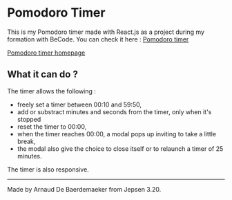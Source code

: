 # Pomodoro Timer

This is my Pomodoro timer made with React.js as a project during my formation with BeCode.
You can check it here :
[Pomodoro timer](https://arnaud-pomodoro-timer.netlify.app/)

[Pomodoro timer homepage](./assets/images/pomodoro-timer-homepage.png)

## What it can do ?

The timer allows the following :

* freely set a timer between 00:10 and 59:50,
* add or substract minutes and seconds from the timer, only when it's stopped
* reset the timer to 00:00,
* when the timer reaches 00:00, a modal pops up inviting to take a little break,
* the modal also give the choice to close itself or to relaunch a timer of 25 minutes.

The timer is also responsive.

- - -

Made by Arnaud De Baerdemaeker from Jepsen 3.20.